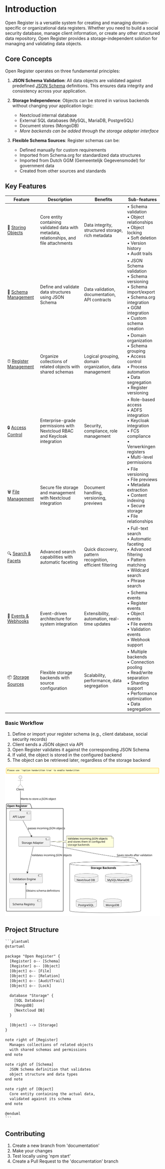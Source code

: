 # Introduction

Open Register is a versatile system for creating and managing domain-specific or organizational data registers. Whether you need to build a social security database, manage client information, or create any other structured data repository, Open Register provides a storage-independent solution for managing and validating data objects.

## Core Concepts


Open Register operates on three fundamental principles:

1. **JSON Schema Validation**: All data objects are validated against predefined [JSON Schema](https://json-schema.org/) definitions. This ensures data integrity and consistency across your application.

2. **Storage Independence**: Objects can be stored in various backends without changing your application logic:
   - Nextcloud internal database
   - External SQL databases (MySQL, MariaDB, PostgreSQL)
   - Document stores (MongoDB)
   - *More backends can be added through the storage adapter interface*

3. **Flexible Schema Sources**: Register schemas can be:
   - Defined manually for custom requirements
   - Imported from Schema.org for standardized data structures
   - Imported from Dutch GGM (Gemeentelijk Gegevensmodel) for government data
   - Created from other sources and standards


## Key Features

| Feature | Description | Benefits | Sub-features |
|---------|-------------|-----------|--------------|
| 💾 [Storing Objects](Features/objects.md) | Core entity containing validated data with metadata, relationships, and file attachments | Data integrity, structured storage, rich metadata | • Schema validation<br/>• Object relationships<br/>• Object locking<br/>• Soft deletion<br/>• Version history<br/>• Audit trails |
| 📝 [Schema Management](Features/schemas.md) | Define and validate data structures using JSON Schema | Data validation, documentation, API contracts | • JSON Schema validation<br/>• Schema versioning<br/>• Schema import/export<br/>• Schema.org integration<br/>• GGM integration<br/>• Custom schema creation |
| ⏰ [Register Management](Features/registers.md) | Organize collections of related objects with shared schemas | Logical grouping, domain organization, data management | • Domain organization<br/>• Schema grouping<br/>• Access control<br/>• Process automation<br/>• Data segregation<br/>• Register versioning |
| 🔒 [Access Control](Features/access-control.md) | Enterprise-grade permissions with Nextcloud RBAC and Keycloak integration | Security, compliance, role management | • Role-based access<br/>• ADFS integration<br/>• Keycloak integration<br/>• FCS compliance<br/>• Verwerkingen registers<br/>• Multi-level permissions |
| 🗑️ [File Management](Features/files.md) | Secure file storage and management with Nextcloud integration | Document handling, versioning, previews | • File versioning<br/>• File previews<br/>• Metadata extraction<br/>• Content indexing<br/>• Secure storage<br/>• File relationships |
| 🔍 [Search & Facets](Features/search.md) | Advanced search capabilities with automatic faceting | Quick discovery, pattern recognition, efficient filtering | • Full-text search<br/>• Automatic faceting<br/>• Advanced filtering<br/>• Pattern matching<br/>• Wildcard search<br/>• Phrase search |
| 🔔 [Events & Webhooks](Features/events.md) | Event-driven architecture for system integration | Extensibility, automation, real-time updates | • Schema events<br/>• Register events<br/>• Object events<br/>• File events<br/>• Validation events<br/>• Webhook support |
| 📦 [Storage Sources](Features/sources.md) | Flexible storage backends with source configuration | Scalability, performance, data segregation | • Multiple backends<br/>• Connection pooling<br/>• Read/write separation<br/>• Sharding support<br/>• Performance optimization<br/>• Data segregation |

### Basic Workflow

1. Define or import your register schema (e.g., client database, social security records)
2. Client sends a JSON object via API
3. Open Register validates it against the corresponding JSON Schema
4. If valid, the object is stored in the configured backend
5. The object can be retrieved later, regardless of the storage backend

![Core Concepts](diagrams/core-concept.svg)

## Project Structure

    ```plantuml
    @startuml
    
    package "Open Register" {
      [Register] o-- [Schema]
      [Register] o-- [Object]
      [Object] o-- [File]
      [Object] o-- [Relation]
      [Object] o-- [AuditTrail]
      [Object] o-- [Lock]
      
      database "Storage" {
        [SQL Database]
        [MongoDB]
        [Nextcloud DB]
      }
      
      [Object] --> [Storage]
    }
    
    note right of [Register]
      Manages collections of related objects
      with shared schemas and permissions
    end note
    
    note right of [Schema] 
      JSON Schema definition that validates
      object structure and data types
    end note
    
    note right of [Object]
      Core entity containing the actual data,
      validated against its schema
    end note
    
    @enduml
    ```

## Contributing

1. Create a new branch from 'documentation'
2. Make your changes
3. Test locally using 'npm start'
4. Create a Pull Request to the 'documentation' branch
